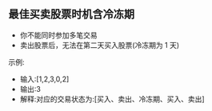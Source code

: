 ## 最佳买卖股票时机含冷冻期

- 你不能同时参加多笔交易
- 卖出股票后，无法在第二天买入股票(冷冻期为 1 天)

示例:

- 输入:[1,2,3,0,2]
- 输出:3
- 解释:对应的交易状态为:[买入、卖出、冷冻期、买入、卖出]
